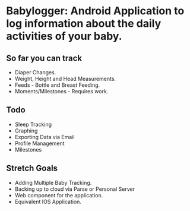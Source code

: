 # Babylogger: Android Application to log information about the daily activities of your baby.

## So far you can track 
+ Diaper Changes.
+ Weight, Height and Head Measurements.
+ Feeds - Bottle and Breast Feeding.
+ Moments/Milestones - Requires work. 


## Todo
+ Sleep Tracking
+ Graphing 
+ Exporting Data via Email
+ Profile Management 
+ Milestones

## Stretch Goals 
+ Adding Multiple Baby Tracking.
+ Backing up to cloud via Parse or Personal Server 
+ Web component for the application. 
+ Equivalent IOS Application. 

